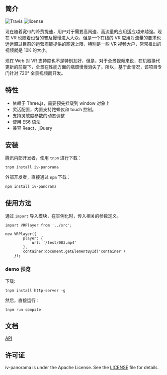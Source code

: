 ## 简介

![Travis](https://img.shields.io/travis/rust-lang/rust.svg)
![license](https://img.shields.io/badge/license-APACHE-blue.svg)

现在随着宽带的降费提速，用户对于需要高网速、高流量的应用适应越来越强。现在 VR 也随着设备的普及慢慢进入大众，但是一个在线的 VR 应用对流量的要求也远远超过目前的运营商能提供的网速上限，特别是一些 VR 视频大户，常常推出的视频就是 10K 的大小。

现在 Web 对 VR 支持度也不是特别友好，但是，对于全景视频来说，在机器换代更新的前提下，全景在性能方面的瓶颈慢慢消失了。所以，基于此情况，该项目专门针对 720° 全景视频而开发。

## 特性

 - 依赖于 Three.js，需要预先挂载到 window 对象上
 - 灵活配置，内置支持陀螺仪和 touch 控制。
 - 支持灵敏度参数的动态调整
 - 使用 ES6 语法
 - 兼容 React，jQuery 

## 安装

腾讯内部开发者，使用 `tnpm` 进行下载：

```
tnpm install iv-panorama
```

外部开发者，直接通过 `npm` 下载：

```
npm install iv-panorama
```

## 使用方法

通过 `import` 导入模块，在实例化时，传入相关的参数定义。

```
import VRPlayer from '../src';

new VRPlayer({
        player: {
            url: '/test/003.mp4'
        },
        container:document.getElementById('container')
    });
```

### demo 预览

下载:

```
tnpm install http-server -g
```

然后，直接运行：

```
tnpm run compile
```

## 文档

[API][1]


## 许可证

iv-panorama is under the Apache License. See the [LICENSE][2] file for details.

 [1]: http://git.code.oa.com/jimmytian/ivweb-panaorama-player/blob/master/doc/api.md
 [2]: http://git.code.oa.com/jimmytian/ivweb-panaorama-player/blob/master/LICENSE